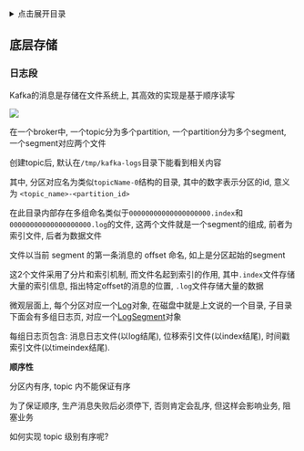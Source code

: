 <details>
<summary>点击展开目录</summary>
<!-- TOC -->

- [底层存储](#底层存储)
    - [日志段](#日志段)

<!-- /TOC -->
</details>


## 底层存储

### 日志段

Kafka的消息是存储在文件系统上, 其高效的实现是基于顺序读写

![](https://gitee.com/LuVx/img/raw/master/kafka/kafka-log.png)

在一个broker中, 一个topic分为多个partition, 一个partition分为多个segment, 一个segment对应两个文件

创建topic后, 默认在`/tmp/kafka-logs`目录下能看到相关内容

其中, 分区对应名为类似`topicName-0`结构的目录, 其中的数字表示分区的id, 意义为 `<topic_name>-<partition_id>`

在此目录内部存在多组命名类似于`00000000000000000000.index`和`00000000000000000000.log`的文件, 这两个文件就是一个segment的组成, 前者为索引文件, 后者为数据文件

文件以当前 segment 的第一条消息的 offset 命名, 如上是分区起始的segment

这2个文件采用了分片和索引机制, 而文件名起到索引的作用, 其中`.index`文件存储大量的索引信息, 指出特定offset的消息的位置, `.log`文件存储大量的数据

微观层面上, 每个分区对应一个[Log](https://github.com/apache/kafka/blob/b7c8490cf47b0c18253d6a776b2b35c76c71c65d/core/src/main/scala/kafka/log/Log.scala#L236)对象, 在磁盘中就是上文说的一个目录, 子目录下面会有多组日志页, 对应一个[LogSegment](https://github.com/apache/kafka/blob/b7c8490cf47b0c18253d6a776b2b35c76c71c65d/core/src/main/scala/kafka/log/LogSegment.scala#L56)对象

每组日志页包含: 消息日志文件(以log结尾), 位移索引文件(以index结尾), 时间戳索引文件(以timeindex结尾).

**顺序性**

分区内有序, topic 内不能保证有序

为了保证顺序, 生产消息失败后必须停下, 否则肯定会乱序, 但这样会影响业务, 阻塞业务

如何实现 topic 级别有序呢?




